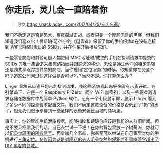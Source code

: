 # 你走后，灵儿会一直陪着你

> 原文:[https://hack aday . com/2017/04/29/流连忘返/](https://hackaday.com/2017/04/29/linger-keeps-you-around-after-youve-gone/)

我们不确定这是否是艺术，反窥探游击战，或者只是一个厚颜无耻的黑客，但我们知道我们喜欢它！贾斯珀·范·洛宁的《逗留者》保留了你的手机(例如)在没有连接到 WiFi 网络时发出的 SSIDs，并在你离开后播放它们。

一些零售商店和其他可疑人物使用 MAC 地址和/或您的手机在探测请求中提交的 SSIDs 的唯一集合来采集您的指纹并跟踪您的移动，无论是通过他们的特定商店还是跨共享跟踪提供商的商店。当你启用“定位服务”的时候，你知道你在买这个吗？追踪公司问过你这样做是否可以吗？当然不是。你打算怎么办？

Linger 重放已经离开的人的探测请求，使这些系统看起来好像没有人离开过。在引擎盖下，它是一个 Raspberry Pi Zero，两个 WiFi 加密狗，以及一些将探测请求存储在数据库中的简单 Python 软件。还有一个七段显示屏，显示 Linger 看到了多少不同的探测请求配置文件。我们不确定这款设备的价格是否低到了“扔”的水平，但是我们很乐意看到一些这样的设备安装在当地的商场里。

事实上，你的智能手机泄露数据，能够指纹和跟踪你应该是我们的人群旧新闻。但是不要只相信我们的话，自己去尝试一下吧！在你的背包里放一个树莓派，你就可以[记录你周围的所有信号](http://hackaday.com/2016/12/04/creepy-wireless-stalking-made-easy/)。再增加几个节点，你甚至可以尝试在自己家里对你的手机进行[三角定位。仅仅因为这是对隐私的令人毛骨悚然的侵犯并不意味着它超出了 DIY 黑客的领域。](http://hackaday.com/2016/12/25/track-wi-fi-devices-in-your-home/)